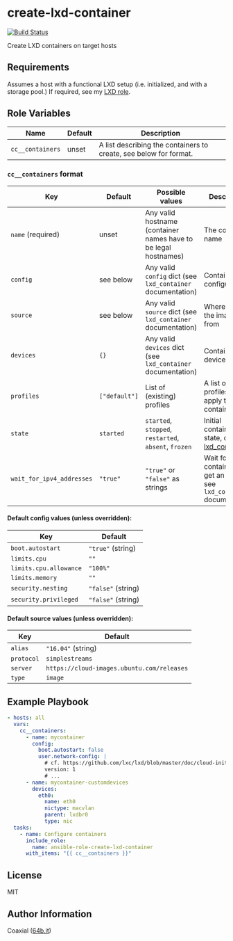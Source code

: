 create-lxd-container
=========
  [![Build Status](https://travis-ci.org/coaxial/ansible-role-create-lxd-container.svg?branch=master)](https://travis-ci.org/coaxial/ansible-role-create-lxd-container)

Create LXD containers on target hosts

Requirements
------------

Assumes a host with a functional LXD setup (i.e. initialized, and with a storage pool.) If required, see my [LXD role](https://github.com/coaxial/ansible-role-lxd).


Role Variables
--------------

Name | Default | Description
---|---|---
`cc__containers` | unset | A list describing the containers to create, see below for format.

### `cc__containers` format

Key | Default | Possible values | Description
---|---|---|---
`name` (required) | unset | Any valid hostname (container names have to be legal hostnames) | The container name
`config` | see below | Any valid `config` dict (see `lxd_container` documentation) | Container's configuration
`source` | see below | Any valid `source` dict (see `lxd_container` documentation) | Where to get the image from
`devices` | `{}` | Any valid `devices` dict (see `lxd_container` documentation) | Container's devices
`profiles` | `["default"]` | List of (existing) profiles | A list of profiles to apply to the container
`state` | `started` | `started`, `stopped`, `restarted`, `absent`, `frozen` | Initial container's state, cf. [lxd_container](https://docs.ansible.com/ansible/2.5/modules/lxd_container_module.html?highlight=state)
`wait_for_ipv4_addresses` | `"true"` | `"true"` or `"false"` as strings | Wait for the container to get an IPv4, see `lxd_container` documentation

#### Default config values (unless overridden):

Key | Default
---|---
`boot.autostart` | `"true"` (string)
`limits.cpu` | `""`
`limits.cpu.allowance` | `"100%"`
`limits.memory` | `""`
`security.nesting` | `"false"` (string)
`security.privileged` | `"false"` (string)

#### Default source values (unless overridden):

Key | Default
---|---
`alias` | `"16.04"` (string)
`protocol` | `simplestreams`
`server` | `https://cloud-images.ubuntu.com/releases`
`type` | `image`


Example Playbook
----------------

```yaml
- hosts: all
  vars:
    cc__containers:
      - name: mycontainer
        config:
          boot.autostart: false
          user.network-config: |
            # cf. https://github.com/lxc/lxd/blob/master/doc/cloud-init.md
            version: 1
            # ...
      - name: mycontainer-customdevices
        devices:
          eth0:
            name: eth0
            nictype: macvlan
            parent: lxdbr0
            type: nic
  tasks:
    - name: Configure containers
      include_role:
        name: ansible-role-create-lxd-container
      with_items: "{{ cc__containers }}"
```

License
-------

MIT

Author Information
------------------

Coaxial ([64b.it](https://64b.it))
